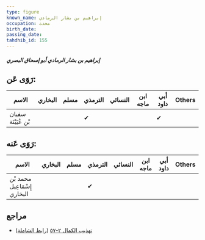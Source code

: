 ```yaml
---
type: figure
known_name: إبراهيم بن بشار الرمادي
occupation: محدث
birth_date:
passing_date:
tahdhib_id: 155
---
```

##### إبراهيم بن بشار الرمادي أبو إسحاق البصري

## رَوَى عَن:
| الاسم               | البخاري | مسلم | الترمذي | النسائي | ابن ماجه | أبي داود | Others |
| ------------------- | ------- | ---- | ------- | ------- | -------- | -------- | ------ |
| سفيان بْن عُيَيْنَة |         |      | ✔       |         |          | ✔        |        |
## رَوَى عَنه:
| الاسم                        | البخاري | مسلم | الترمذي | النسائي | ابن ماجه | أبي داود | Others |
| ---------------------------- | ------- | ---- | ------- | ------- | -------- | -------- | ------ |
| محمد بْن إِسْمَاعِيل البخاري |         |      | ✔       |         |          |          |        |
## مراجع
- [تهذيب الكمال ٢-٥٧](obsidian://open?vault=Tahdhib-al-Kamal&file=Figures/١٥٥-إبراهيم%20بن%20بشار%20الرمادي%20أبو%20إسحاق%20البصري) ([رابط الشاملة](https://shamela.ws/book/3722/538))